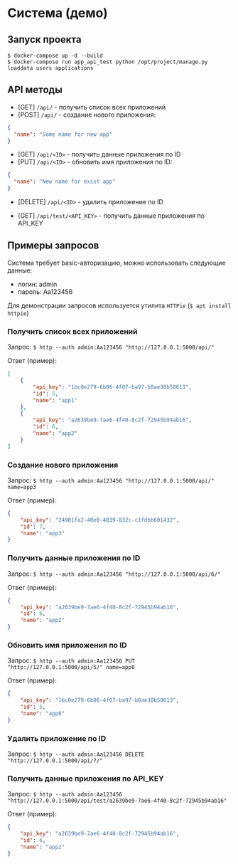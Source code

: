 # Система (демо)

## Запуск проекта
```
$ docker-compose up -d --build
$ docker-compose run app_api_test python /opt/project/manage.py loaddata users applications
```


## API методы
- [GET] `/api/` - получить список всех приложений
- [POST] `/api/` - создание нового приложения:
```json
{
  "name": "Some name for new app"
}
```

- [GET] `/api/<ID>` - получить данные приложения по ID
- [PUT] `/api/<ID>` - обновить имя приложения по ID:
```json
{
  "name": "New name for exist app"
}
```
- [DELETE] `/api/<ID>` - удалить приложение по ID

- [GET] `/api/test/<API_KEY>` - получить данные приложения по API_KEY


## Примеры запросов
Система требует basic-авторизацию, можно использовать следующие данные:
- логин: admin
- пароль: Aa123456

Для демонстрации запросов используется утилита `HTTPie` (`$ apt install httpie`)

### Получить список всех приложений
Запрос:
`$ http --auth admin:Aa123456 "http://127.0.0.1:5000/api/"`

Ответ (пример):
```json
[
    {
        "api_key": "1bc0e279-6b06-4f07-ba97-b0ae30b58613",
        "id": 5,
        "name": "app1"
    },
    {
        "api_key": "a2639be9-7ae6-4f40-8c2f-72945b94ab16",
        "id": 6,
        "name": "app2"
    }
]
```

### Создание нового приложения
Запрос:
`$ http --auth admin:Aa123456 "http://127.0.0.1:5000/api/" name=app3`

Ответ (пример):
```json
{
    "api_key": "24981fa2-40e0-4039-832c-c1fdbb601432",
    "id": 7,
    "name": "app3"
}
```

### Получить данные приложения по ID
Запрос:
`$ http --auth admin:Aa123456 "http://127.0.0.1:5000/api/6/"`

Ответ (пример):
```json
{
    "api_key": "a2639be9-7ae6-4f40-8c2f-72945b94ab16",
    "id": 6,
    "name": "app2"
}
```

### Обновить имя приложения по ID
Запрос:
`$ http --auth admin:Aa123456 PUT "http://127.0.0.1:5000/api/5/" name=app0`

Ответ (пример):
```json
{
    "api_key": "1bc0e279-6b06-4f07-ba97-b0ae30b58613",
    "id": 5,
    "name": "app0"
}
```

### Удалить приложение по ID
Запрос:
`$ http --auth admin:Aa123456 DELETE "http://127.0.0.1:5000/api/7/"`


### Получить данные приложения по API_KEY
Запрос:
`$ http --auth admin:Aa123456 "http://127.0.0.1:5000/api/test/a2639be9-7ae6-4f40-8c2f-72945b94ab16"`

Ответ (пример):
```json
{
    "api_key": "a2639be9-7ae6-4f40-8c2f-72945b94ab16",
    "id": 6,
    "name": "app2"
}
```